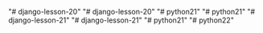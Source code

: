 "# django-lesson-20" 
"# django-lesson-20" 
"# python21" 
"# python21" 
"# django-lesson-21" 
"# django-lesson-21" 
"# python21" 
"# python22" 

